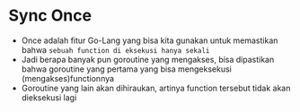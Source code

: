 # Sync Once

- Once adalah fitur Go-Lang yang bisa kita gunakan untuk memastikan bahwa `sebuah function di eksekusi hanya sekali`
- Jadi berapa banyak pun goroutine yang mengakses, bisa dipastikan bahwa goroutine yang pertama yang bisa mengeksekusi (mengakses)functionnya
- Goroutine yang lain akan dihiraukan, artinya function tersebut tidak akan dieksekusi lagi

